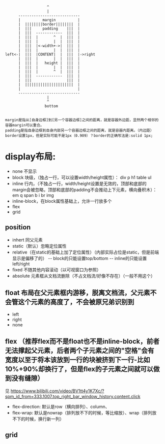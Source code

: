 ```               top
                   ^
                   |
      ----------------------------
      |          margin          |
      |  ||||||||border||||||||  |
      |  |||     padding    |||  |
      |  |||  ------------  |||  |
      |  |||  |       ^  |  |||  |
      |  |||  |       |  |  |||  |
      |  |||  |<-width+->|  |||  |
      |  |||  |       |  |  |||  |
left<-|  |||  |CONTENT|  |  |||  |->right
      |  |||  |       |  |  |||  |
      |  |||  |   height |  |||  |
      |  |||  |       |  |  |||  |
      |  |||  |       ^  |  |||  |
      |  |||  ------------  |||  |
      |  |||                |||  |
      |  ||||||||||||||||||||||  |
      |                          |
      ----------------------------
                   |
                   ^
                  bottom


margin是指从[自身边框]到[另一个容器边框]之间的距离，就是容器外边距，显然两个相邻的容器margin可以重合。
padding是指自身边框到自身内部另一个容器边框之间的距离，就是容器内距离。（内边距）
border设置1px，但是实际可能不是1px（0.909）？border的正确写法是:solid 1px;
```

# display布局:
- none 不显示
- block 块级，（独占一行，可以设置width/height属性）： div p h1 table ul
- inline 行内，（不独占一行，width/height设置是无效的，顶部和底部的margin会被忽略，顶部和底部的padding不会推动上下元素，横向叠积木）： em q span b i br img
- inline-block，在block属性基础上，允许一行放多个
- flex
- grid

## position
- inhert 同父元素
- static（默认）忽略定位属性
- relative（在static的基础上加了定位属性）（内部实际占位是static，但是前端显示是偏移了的）
-- block的只能设置top/bottom
-- inline的只能设置left/right
- fixed 不随其他内容滚动（以可视窗口为参照）
- absolute 元素框从文档流删除（不占文档流/好像不存在）（一般不用这个）

## float 布局在父元素框内游移，脱离文档流，父元素不会管这个元素的高度了，不会被原兄弟识别到
- left
- right
- none

## flex （推荐flex而不是float也不是inline-block，前者无法撑起父元素，后者两个子元素之间的"空格"会有宽度以至于将本该放到一行的块被挤到下一行-比如10%+90%却换行了，但是flex的子元素之间就可以做到没有缝隙）
见 https://www.bilibili.com/video/BV1tt4y1K7Xc/?spm_id_from=333.1007.top_right_bar_window_history.content.click
- flex-direction: 默认是row（横向排列）、column、
- flex-wrap: 默认是nowrap（排列放不下的时候，等比缩放）、wrap（排列放不下的时候，换行新一列）

## grid